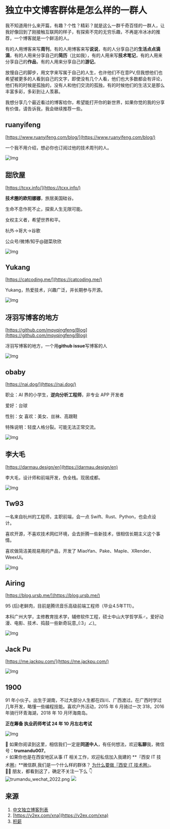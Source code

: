 # 独立中文博客群体是怎么样的一群人

我不知道用什么来开篇，有趣？个性？精彩？就是这么一群千奇百怪的一群人，让我好像回到了刚接触互联网的样子，有探索不完的无穷乐趣，不再是冷冰冰的推荐，一个博客就是一个鲜活的人。

有的人用博客来写**周刊**，有的人用博客来写**说说**，有的人分享自己的**生活点点滴滴**，有的人用来分享自己的**简历**（比如我），有的人用来写**技术笔记**，有的人用来分享自己的**作品**，有的人用来分享自己的**游记**。

放慢自己的脚步，用文字来写属于自己的人生，也许他们不在意PV,但我想他们也希望被更多的人看到自己的文字，即使没有几个人看，他们也大多数都会有评论，他们有的时候是孤独的，没有人和他们交流的孤独，有的时候他们的生活又是那么丰富多彩，多彩到让人羡慕。

我想分享几个最近看过的博客给你，希望能打开你的新世界，如果你觉的我的分享有价值，请告诉我，我会继续推荐一些。

## ruanyifeng

[https://www.ruanyifeng.com/blog/](https://www.ruanyifeng.com/blog/)

一个我不用介绍，想必你也订阅过他的技术周刊的人。

![Img](https://static.trumandu.top/yank-note-picgo-img-20240803233427.png)


## 甜欣屋

[https://tcxx.info/](https://tcxx.info/)

**技术圈的欧阳娜娜**，旅居美国硅谷。

生命不息作死不止，探索人生无限可能。

女权主义者，希望世界和平。

杭外->哥大->谷歌

公众号/微博/知乎@甜菜欣欣

![Img](https://static.trumandu.top/yank-note-picgo-img-20240803230540.png)


## Yukang

[https://catcoding.me/](https://catcoding.me/)

Yukang，热爱技术，兴趣广泛，并长期参与开源。

![Img](https://static.trumandu.top/yank-note-picgo-img-20240803232006.png)

## 冴羽写博客的地方

[https://github.com/mqyqingfeng/Blog](https://github.com/mqyqingfeng/Blog)

冴羽写博客的地方，一个用**github issue**写博客的人

![Img](https://static.trumandu.top/yank-note-picgo-img-20240803232936.png)


## obaby

[https://nai.dog/](https://nai.dog/)

职业：AI 界的小学生，**逆向分析工程师**，非专业 APP 开发者

爱好：台球

性别：女
喜欢：美女、丝袜、高跟鞋

特殊说明：轻度人格分裂。可能无法正常交流。

![Img](https://static.trumandu.top/yank-note-picgo-img-20240803230944.png)

## 李大毛

[https://darmau.design/en](https://darmau.design/en)

李大毛，设计师和前端开发，伪全栈。现居成都。

![Img](https://static.trumandu.top/yank-note-picgo-img-20240804000707.png)


## Tw93

一名来自杭州的工程师，主职前端，会一点 Swift、Rust、Python，也会点设计。

喜欢开源，不喜欢技术网红环境，会去折腾一些新技术，很相信长期主义这个事情。

喜欢做简洁美观易用的产品，开发了 MiaoYan、Pake、Maple、XRender、WeexUi。

![Img](https://static.trumandu.top/yank-note-picgo-img-20240803233727.png)

## Airing

[https://blog.ursb.me/](https://blog.ursb.me/)

95 (后)老鲜肉，目前是腾讯音乐高级前端工程师（毕业4.5年T11）。

本科广州大学，主修教育技术学，辅修软件工程，硕士中山大学哲学系♂。爱好动漫、电影、技术、捣鼓一些新奇玩意_(:3」∠)_

![Img](https://static.trumandu.top/yank-note-picgo-img-20240803234044.png)

## Jack Pu

[https://me.jackpu.com/](https://me.jackpu.com/)

![Img](https://static.trumandu.top/yank-note-picgo-img-20240803235658.png)

## 1900

91 年小伙子。出生于湖南，不过大部分人生都在四川、广西渡过。在广西时学过几年开发，略懂一些编程技能。喜欢户外活动，2015 年 6 月骑过一次 318，2016 年骑行环青海湖，2018 年 10 月环海南岛。

**正在筹备 执业药师考试 24 年 10 月左右考试**

![Img](https://static.trumandu.top/yank-note-picgo-img-20240803235942.png)

🙌 如果你阅读到这里，相信我们一定是**同道中人**，有任何想法，欢迎**私聊**我，微信号：**trumandu007**。<br />⚡️ 如果你也是在西安地区从事 IT 相关工作，欢迎私信加入我建的 **『西安 IT 技术圈』**微信群,我们是一个什么样的群体？ [为什么要做『西安 IT 技术圈』](https://mp.weixin.qq.com/s?__biz=MzI4NTMwNTQ5Mg==&mid=2247483684&idx=1&sn=4c1f96c16463601a7e220a06649f4cd3)。<br />👬🏻 朋友，都看到这了，确定不关注一下么 👇<br />
![trumandu_wechat_2022.png](http://static.trumandu.top/trumandu_wechat_2022.png)
![](https://static.trumandu.top/view_good_share.gif)

## 来源
1. [中文独立博客列表](https://github.com/timqian/chinese-independent-blogs)
2. [https://v2ex.com/xna](https://v2ex.com/xna)
3. [积薪](https://firewood.news/author/latest/1)

